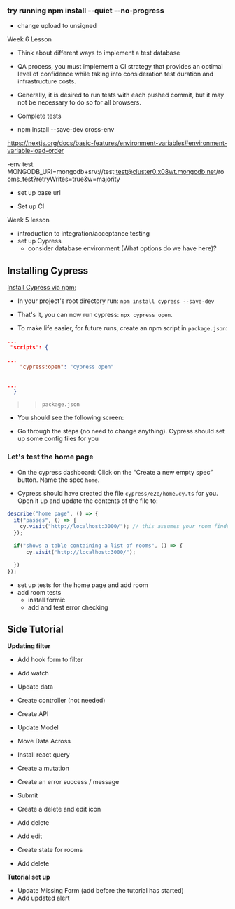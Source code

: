 ### try running npm install --quiet --no-progress

- change upload to unsigned

Week 6 Lesson

- Think about different ways to implement a test database

- QA process, you must implement a CI strategy that provides an optimal level of confidence while taking into consideration test duration and infrastructure costs.

- Generally, it is desired to run tests with each pushed commit, but it may not be necessary to do so for all browsers.

- Complete tests

- npm install --save-dev cross-env

https://nextjs.org/docs/basic-features/environment-variables#environment-variable-load-order

-env test MONGODB_URI=mongodb+srv://test:test@cluster0.x08wt.mongodb.net/rooms_test?retryWrites=true&w=majority

- set up base url

- Set up CI

Week 5 lesson

- introduction to integration/acceptance testing
- set up Cypress
  - consider database environment (What options do we have here)?

## Installing Cypress

[Install Cypress via npm:](https://docs.cypress.io/guides/getting-started/installing-cypress)

- In your project's root directory run: `npm install cypress --save-dev`

- That's it, you can now run cypress: `npx cypress open`.

- To make life easier, for future runs, create an npm script in `package.json`:

```json
...
 "scripts": {

...
    "cypress:open": "cypress open"


...
  }

```

> > `package.json`

- You should see the following screen:

- Go through the steps (no need to change anything). Cypress should set up some config files for you

### Let's test the home page

- On the cypress dashboard: Click on the “Create a new empty spec” button. Name the spec `home`.

- Cypress should have created the file `cypress/e2e/home.cy.ts` for you. Open it up and update the contents of the file to:

```js
describe("home page", () => {
  it("passes", () => {
    cy.visit("http://localhost:3000/"); // this assumes your room finder application is running on port 3000
  });

  if("shows a table containing a list of rooms", () => {
      cy.visit("http://localhost:3000/");

  })
});
```

- set up tests for the home page and add room
- add room tests
  - install formic
  - add and test error checking

## Side Tutorial

**Updating filter**

- Add hook form to filter
- Add watch
- Update data
- Create controller (not needed)
- Create API
- Update Model

- Move Data Across
- Install react query
- Create a mutation
- Create an error success / message
- Submit
- Create a delete and edit icon
- Add delete
- Add edit
- Create state for rooms
- Add delete

**Tutorial set up**

- Update Missing Form (add before the tutorial has started)
- Add updated alert

